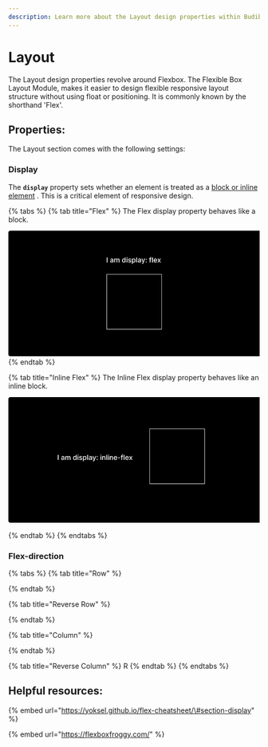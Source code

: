 ```yaml
---
description: Learn more about the Layout design properties within Budibase
---
```


# Layout

The Layout design properties revolve around Flexbox. The Flexible Box Layout Module, makes it easier to design flexible responsive layout structure without using float or positioning. It is commonly known by the shorthand 'Flex'. 

## Properties:

The Layout section comes with the following settings:

### Display

The **`display`** property sets whether an element is treated as a [block or inline element](https://developer.mozilla.org/en-US/docs/Web/CSS/CSS_Flow_Layout) . This is a critical element of responsive design.

{% tabs %}
{% tab title="Flex" %}
The Flex display property behaves like a block.

![](../../.gitbook/assets/flex.png)
{% endtab %}

{% tab title="Inline Flex" %}
The Inline Flex display property behaves like an inline block.

![](../../.gitbook/assets/inline-flex%20%281%29.png)

 
{% endtab %}
{% endtabs %}

#### 

### Flex-direction

{% tabs %}
{% tab title="Row" %}

{% endtab %}

{% tab title="Reverse Row" %}

{% endtab %}

{% tab title="Column" %}

{% endtab %}

{% tab title="Reverse Column" %}
R
{% endtab %}
{% endtabs %}

## Helpful resources:

{% embed url="https://yoksel.github.io/flex-cheatsheet/\#section-display" %}

{% embed url="https://flexboxfroggy.com/" %}






